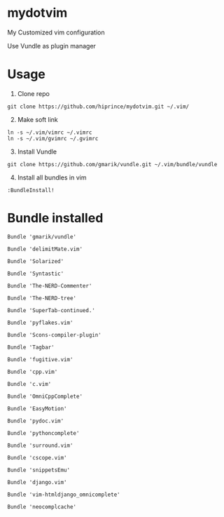 mydotvim
========

My Customized vim configuration

Use Vundle as plugin manager

Usage
============================
1. Clone repo

```
git clone https://github.com/hiprince/mydotvim.git ~/.vim/
```

2. Make soft link
```
ln -s ~/.vim/vimrc ~/.vimrc
ln -s ~/.vim/gvimrc ~/.gvimrc
```

3. Install Vundle

```
git clone https://github.com/gmarik/vundle.git ~/.vim/bundle/vundle
```

4. Install all bundles in vim
```
:BundleInstall!
```

Bundle installed
============================
`Bundle 'gmarik/vundle'`

`Bundle 'delimitMate.vim'`

`Bundle 'Solarized'`

`Bundle 'Syntastic'`

`Bundle 'The-NERD-Commenter'`

`Bundle 'The-NERD-tree'`

`Bundle 'SuperTab-continued.'`

`Bundle 'pyflakes.vim'`

`Bundle 'Scons-compiler-plugin'`

`Bundle 'Tagbar'`

`Bundle 'fugitive.vim'`

`Bundle 'cpp.vim'`

`Bundle 'c.vim'`

`Bundle 'OmniCppComplete'`

`Bundle 'EasyMotion'`

`Bundle 'pydoc.vim'`

`Bundle 'pythoncomplete'`

`Bundle 'surround.vim'`

`Bundle 'cscope.vim'`

`Bundle 'snippetsEmu'`

`Bundle 'django.vim'`

`Bundle 'vim-htmldjango_omnicomplete'`

`Bundle 'neocomplcache'`